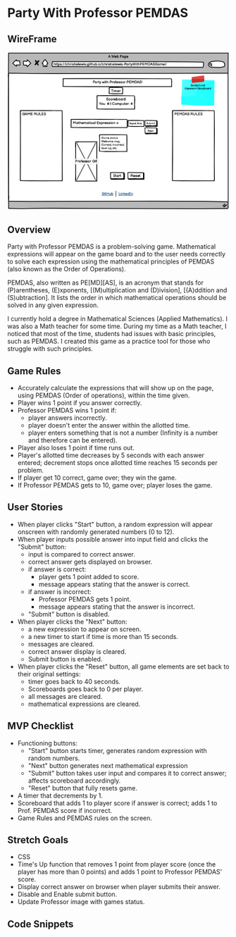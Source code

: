 # Party With Professor PEMDAS

## WireFrame
![Proj1Wireframe](PEMDASParty.png)

## Overview
Party with Professor PEMDAS is a problem-solving game. Mathematical expressions will appear on the game board and to the user needs correctly to solve each expression using the mathematical principles of PEMDAS (also known as the Order of Operations).

PEMDAS, also written as PE[MD][AS], is an acronym that stands for (P)arentheses, (E)xponents, [(M)ultiplication and (D)ivision], [(A)ddition and (S)ubtraction]. It lists the order in which mathematical operations should be solved in any given expression.

I currently hold a degree in Mathematical Sciences (Applied Mathematics). I was also a Math teacher for some time. During my time as a Math teacher, I noticed that most of the time, students had issues with basic principles, such as PEMDAS. I created this game as a practice tool for those who struggle with such principles.

## Game Rules
* Accurately calculate the expressions that will show up on the page, using PEMDAS (Order of operations), within the time given.
* Player wins 1 point if you answer correctly.
* Professor PEMDAS wins 1 point if:
    * player answers incorrectly.
    * player doesn't enter the answer within the allotted time.
    * player enters something that is not a number (Infinity is a number and therefore can be entered).
* Player also loses 1 point if time runs out.
* Player's allotted time decreases by 5 seconds with each answer entered; decrement stops once allotted time reaches 15 seconds per problem.
* If player get 10 correct, game over; they win the game.
* If Professor PEMDAS gets to 10, game over; player loses the game.

## User Stories
* When player clicks "Start" button, a random expression will appear onscreen with randomly generated numbers (0 to 12).
* When player inputs possible answer into input field and clicks the "Submit" button:
    * input is compared to correct answer.
    * correct answer gets displayed on browser.
    * if answer is correct:
        * player gets 1 point added to score.
        * message appears stating that the answer is correct.
    * if answer is incorrect:
        * Professor PEMDAS gets 1 point.
        * message appears stating that the answer is incorrect.
    * "Submit" button is disabled.
* When player clicks the "Next" button:
    * a new expression to appear on screen.
    * a new timer to start if time is more than 15 seconds.
    * messages are cleared.
    * correct answer display is cleared.
    * Submit button is enabled.
* When player clicks the "Reset" button, all game elements are set back to their original settings:
    * timer goes back to 40 seconds.
    * Scoreboards goes back to 0 per player.
    * all messages are cleared.
    * mathematical expressions are cleared.

## MVP Checklist
* Functioning buttons:
    * "Start" button starts timer, generates random expression with random numbers.
    * "Next" button generates next mathematical expression
    * "Submit" button takes user input and compares it to correct answer; affects scoreboard accordingly.
    * "Reset" button that fully resets game.
* A timer that decrements by 1.
* Scoreboard that adds 1 to player score if answer is correct; adds 1 to Prof. PEMDAS score if incorrect.
* Game Rules and PEMDAS rules on the screen.

## Stretch Goals
* CSS
* Time's Up function that removes 1 point from player score (once the player has more than 0 points) and adds 1 point to Professor PEMDAS' score.
* Display correct answer on browser when player submits their answer.
* Disable and Enable submit button.
* Update Professor image with games status.

## Code Snippets 

###
